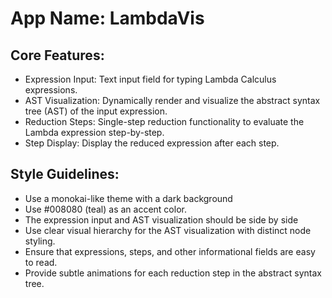 # **App Name**: LambdaVis

## Core Features:

- Expression Input: Text input field for typing Lambda Calculus expressions.
- AST Visualization: Dynamically render and visualize the abstract syntax tree (AST) of the input expression.
- Reduction Steps: Single-step reduction functionality to evaluate the Lambda expression step-by-step.
- Step Display: Display the reduced expression after each step.

## Style Guidelines:

- Use a monokai-like theme with a dark background
- Use #008080 (teal) as an accent color.
- The expression input and AST visualization should be side by side
- Use clear visual hierarchy for the AST visualization with distinct node styling.
- Ensure that expressions, steps, and other informational fields are easy to read.
- Provide subtle animations for each reduction step in the abstract syntax tree.